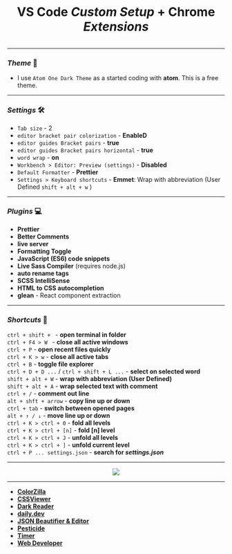 
 
<h1 align="center"> VS Code <i>Custom Setup</i>  + Chrome <i>Extensions</i></h1>

<p align="center"><img src="https://github.com/tsotneforester/vscode/assets/79293287/0f4d25cf-b4c2-47e7-a14e-18d344ec7b9c" alt=""></p>

---

### **_Theme_** 🎨

-  I use `Atom One Dark Theme` as a started coding with **atom**. This is a free theme.


---


### **_Settings_** 🛠

- `Tab size` - 2
- `editor bracket pair colorization` - **EnableD**
- `editor guides Bracket pairs` - **true**
- `editor guides Bracket pairs horizontal` - **true**
- `word wrap` - **on**
- `Workbench > Editor: Preview (settings)` - **Disabled**
- `Default Formatter` - **Prettier**
- `Settings > Keyboard shortcuts` - **Emmet**: Wrap with abbreviation (User Defined `shift + alt + w` )

---

### **_Plugins_** 💻

- **Prettier**
- **Better Comments**
- **live server**
- **Formatting Toggle**
- **JavaScript (ES6) code snippets**
- **Live Sass Compiler** (requires node.js)
- **auto rename tags**
- **SCSS IntelliSense**
- **HTML to CSS autocompletion**
- **glean** - React component extraction

---

### **_Shortcuts_** 📄

`ctrl + shift + ` - **open terminal in folder**  
`ctrl + F4 > W ` - **close all active windows**  
`ctrl + P` - **open recent files quickly**  
`ctrl + K > w` - **close all active tabs**  
`ctrl + B` - **toggle file explorer**  
`ctrl + D + D ...` / `ctrl + shift + L ...` - **select on selected word**  
`shift + alt + W` - **wrap with abbreviation (User Defined)**  
`shift + alt + A` - **wrap selected text with comment**  
`ctrl + /` - **comment out line**  
`alt + shft + arrow` - **copy line up or down**  
`ctrl + tab` - **switch between opened pages**  
`alt + ↑ / ↓` - **move line up or down**  
`ctrl + K > ctrl + 0` - **fold all levels**  
`ctrl + K > ctrl + [n]` - **fold [n] level**  
`ctrl + K > ctrl + J` - **unfold all levels**  
`ctrl + K > ctrl + ]` - **unfold current level**  
`ctrl + P ... settings.json` - **search for _settings.json_**

---

<p align="center"><img src="https://github.com/tsotneforester/vscode/assets/79293287/6814bdbf-f8e8-44b1-ba31-42943492190f"></p>

---

- [**ColorZilla**](https://chrome.google.com/webstore/detail/colorzilla/bhlhnicpbhignbdhedgjhgdocnmhomnp)
- [**CSSViewer**](https://chrome.google.com/webstore/detail/cssviewer/ggfgijbpiheegefliciemofobhmofgce)
- [**Dark Reader**](https://chrome.google.com/webstore/detail/dark-reader/eimadpbcbfnmbkopoojfekhnkhdbieeh)
- [**daily.dev**](https://chrome.google.com/webstore/detail/dailydev-the-homepage-dev/jlmpjdjjbgclbocgajdjefcidcncaied)
- [**JSON Beautifier & Editor**](https://chrome.google.com/webstore/detail/json-beautifier-editor/lpopeocbeepakdnipejhlpcmifheolpl)
- [**Pesticide**](https://chrome.google.com/webstore/detail/pesticide-for-chrome/bakpbgckdnepkmkeaiomhmfcnejndkbi)
- [**Timer**](https://chrome.google.com/webstore/detail/timer-for-google-chrome/kbajefidbakalojflbaojijekaomlidj)
- [**Web Developer**](https://chrome.google.com/webstore/detail/web-developer/bfbameneiokkgbdmiekhjnmfkcnldhhm)

